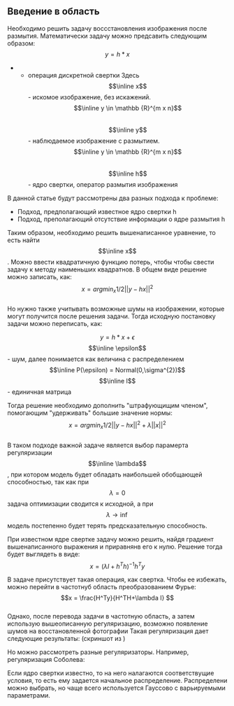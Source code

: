 ## Введение в область
Необходимо решить задачу воссстановления изображения после размытия. Математически задачу можно предсавить следующим образом:  
$$y=h*x$$
* - операция дискретной свертки
Здесь $$\inline x$$ - искомое изображение, без искажений. $$\inline y \in \mathbb {R}^{m x n}$$  
$$\inline y$$  - наблюдаемое изображение с размытием. $$\inline y \in \mathbb {R}^{m x n}$$  
$$\inline h$$ - ядро свертки, оператор размытия изображения  
  

В данной статье будут рассмотрены два разных подхода к проблеме:
* Подход, предполагающий известное ядро свертки h  
* Подход, преполагающий отсутствие информации о ядре размытия h  

Таким образом, необходимо решить вышенаписанное уравнение, то есть найти $$\inline x$$. Можно ввести квадратичную функцию потерь, чтобы чтобы свести задачу к методу наименьших квадратнов. В общем виде решение можно записать, как:
$$x = argmin_x 1/2||y-hx||^2$$  
Но нужно также учитывать возможные шумы на изображении, которые могут получится после решения задачи. Тогда исходную постановку задачи можно переписать, как:

$$y=h*x+\epsilon$$
$$\inline \epsilon$$ - шум, далее понимается как величина с распределением $$\inline P(\epsilon) = Normal(0,\sigma^{2})$$
$$\inline I$$ - единичная матрица 

Тогда решение необходимо дополнить "штрафующищим членом", помогающим "удерживать" большие значение нормы:  
$$x = argmin_x 1/2||y-hx||^2 + \lambda ||x||^2$$  
В таком подходе важной задаче является выбор парамерта регуляризации $$\inline \lambda$$, при котором модель будет обладать наибольшей обобщающей способностью, так как при $$\lambda=0$$ задача оптимизации сводится к исходной,  а при $$\lambda \rightarrow \inf$$ модель постепенно будет терять предсказательную способность.

При известном ядре свертке задачу можно решить, найдя градиент вышенаписанного выражения и приравнянв его к нулю. Решение тогда будет выглядеть в виде:  
$$x = (\lambda I+h^Th)^{-1}h^Ty$$  


В задаче присутствует такая операция, как свертка. Чтобы ее избежать, можно перейти в частотнуб область преобразованием Фурье:  
$$x = \frac{H^Ty}{H^TH+\lambda I} $$  
Однако, после перевода задачи в частотную область, а затем использую вышеописанную регуляризацию, возможно появление шумов на восстановленной фотографии
Такая регуляризация дает следующие результаты: (скриншот из )

Но можно рассмотреть разные регуляризаторы. Например, регуляризация  Соболева:

Если ядро свертки известно, то на него налагаются соответствущие условия, то есть ему задается начальное распределение. Распределени можно выбрать, но чаще всего используется Гауссово с варьируемыми параметрами.

